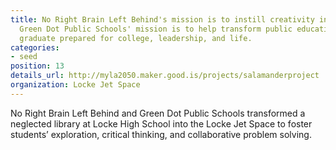 ```yaml
---
title: No Right Brain Left Behind's mission is to instill creativity in education.
  Green Dot Public Schools' mission is to help transform public education so all students
  graduate prepared for college, leadership, and life.
categories:
- seed
position: 13
details_url: http://myla2050.maker.good.is/projects/salamanderproject
organization: Locke Jet Space
---
```


No Right Brain Left Behind and Green Dot Public Schools transformed a neglected library at Locke High School into the Locke Jet Space to foster students’ exploration, critical thinking, and collaborative problem solving.
